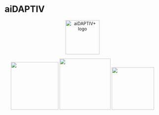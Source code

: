 # aiDAPTIV

<div align="center">

<a href="https://www.phison.com/en/aidaptiv-plus-ai-data-storage-solution">
  <img alt="aiDAPTIV+ logo" src="https://github.com/atp224/aiDAPTIVTestPage/blob/main/assets/aiDAPTIV_logo.jpg?raw=true" height="110" style="max-width: 100%;">
</a>
  
<a href="https://colab.research.google.com/github/unslothai/notebooks/blob/main/nb/Llama3.1_(8B)-Alpaca.ipynb"><img src="https://raw.githubusercontent.com/unslothai/unsloth/main/images/start free finetune button.png" width="154"></a>
<a href="https://discord.com/invite/unsloth"><img src="https://raw.githubusercontent.com/unslothai/unsloth/main/images/Discord button.png" width="165"></a>
<a href="https://docs.unsloth.ai"><img src="https://raw.githubusercontent.com/unslothai/unsloth/refs/heads/main/images/Documentation%20Button.png" width="137"></a>